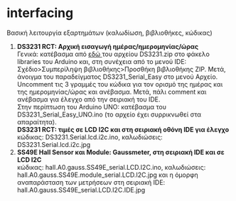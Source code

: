 # interfacing
Βασική λειτουργία εξαρτημάτων (καλωδίωση, βιβλιοθήκες, κώδικας)
1. <b> DS3231 RCT: Αρχική εισαγωγή ημέρας/ημερομηνίας/ώρας </b> <br>
Γενικά: κατέβασμα από <a href="http://www.rinkydinkelectronics.com/library.php?id=73" rel="nofollow"> εδώ </a> του αρχείου DS3231.zip στο φάκελο libraries του Arduino και, στη συνέχεια από το μενού IDE: Σχέδιο>Συμπερίληψη βιβλιοθήκης>Προσθήκη βιβλιοθήκης ZIP. Μετά, άνοιγμα του παραδείγματος DS3231_Serial_Easy στο μενού Αρχείο. Uncomment τις 3 γραμμές του κώδικα για τον ορισμό της ημέρας και της ημερομηνίας/ώρας και ανέβασμα. Μετά, πάλι comment και ανέβασμα για έλεγχο από την σειριακή του IDE. <br>
Στην περίπτωση του Arduino UNO: κατέβασμα του DS3231_Serial_Easy_UNO.ino (το αρχείο έχει συρρικνωθεί στα απαραίτητα).<br>
<b> DS3231 RCT: τιμές σε LCD I2C και στη σειριακή οθόνη IDE για έλεγχο </b>
<br> κώδικας: DS3231.Serial.lcd.i2c.ino, καλωδιώσεις: DS3231.Serial.lcd.i2c.jpg
2. <b> SS49E Hall Sensor και Module: Gaussmeter, στη σειριακή IDE και σε LCD I2C  </b> <br>
κώδικας: hall.A0.gauss.SS49E_serial.LCD.I2C.ino, 
καλωδιώσεις: hall.A0.gauss.SS49E.module_serial.LCD.I2C.jpg 
και η όμορφη αναπαράσταση των μετρήσεων στη σειριακή IDE: hall.A0.gauss.SS49E_serial.LCD.I2C.IDE.jpg
<br>
